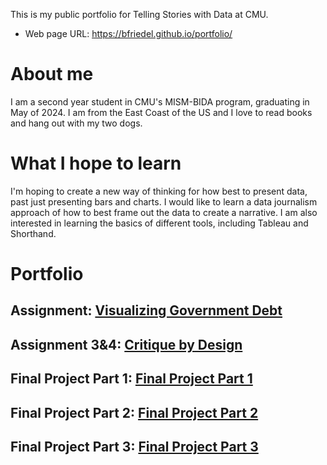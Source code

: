 This is my public portfolio for Telling Stories with Data at CMU.
- Web page URL: https://bfriedel.github.io/portfolio/

# About me
I am a second year student in CMU's MISM-BIDA program, graduating in May of 2024. I am from the East Coast of the US and I love to read books and hang out with my two dogs.

# What I hope to learn
I'm hoping to create a new way of thinking for how best to present data, past just presenting bars and charts. I would like to learn a data journalism approach of how to best frame out the data to create a narrative. I am also interested in learning the basics of different tools, including Tableau and Shorthand.

# Portfolio

## Assignment: [Visualizing Government Debt](https://bfriedel.github.io/portfolio/visualizing-government-debt)

## Assignment 3&4: [Critique by Design](https://bfriedel.github.io/portfolio/critique-by-design)

## Final Project Part 1: [Final Project Part 1](https://bfriedel.github.io/portfolio/final-project-part-one)

## Final Project Part 2: [Final Project Part 2](https://bfriedel.github.io/portfolio/final-project-part-two)

## Final Project Part 3: [Final Project Part 3](https://bfriedel.github.io/portfolio/final-project-part-three)


